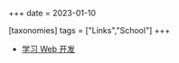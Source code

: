 +++
date = 2023-01-10

[taxonomies]
tags = ["Links","School"]
+++ 
- [学习 Web 开发](https://developer.mozilla.org/zh-CN/docs/Learn)  
<!-- more -->